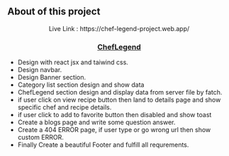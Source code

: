 ## About of this project

<p align="center">Live Link : https://chef-legend-project.web.app/ <p />
  <h3 align="center"><a href="https://chef-legend-project.web.app ">ChefLegend</a></h3>
  
  * Design with react jsx and taiwind css.
  * Design navbar.
  * Design Banner section.
  * Category list section design and show data
  * ChefLegend section design and display data from server file by fatch.
  * if user click on view recipe button then land to details page and show specific chef and recipe details.
  * if user click to add to favorite button then disabled and show toast
  * Create a blogs page and write some question answer.
  * Create a 404 ERROR page, if user type or go wrong url then show custom ERROR.
  * Finally Create a beautiful Footer and fulfill all requrements.

